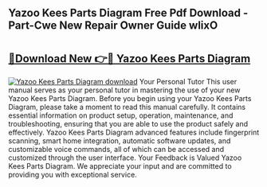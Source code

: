 ## Yazoo Kees Parts Diagram Free Pdf Download - Part-Cwe New Repair Owner Guide wlixO

# <h2><a href="http://dfr6lez.blite.top/?on=Yazoo+Kees+Parts+Diagram">🔗Download New 👉🔴 Yazoo Kees Parts Diagram</a></h2>

[![Yazoo Kees Parts Diagram download](https://i.imgur.com/lujVjoI.png)](http://dfr6lez.blite.top/?on=Yazoo+Kees+Parts+Diagram)
Your Personal Tutor This user manual serves as your personal tutor in mastering the use of your new Yazoo Kees Parts Diagram. Before you begin using your Yazoo Kees Parts Diagram, please take a moment to read this manual carefully. It contains essential information on product setup, operation, maintenance, and troubleshooting, ensuring that you are able to use the product safely and effectively. Yazoo Kees Parts Diagram advanced features include fingerprint scanning, smart home integration, automatic software updates, and customizable voice commands, all of which can be accessed and customized through the user interface. Your Feedback is Valued Yazoo Kees Parts Diagram. We appreciate your input and are committed to providing you with exceptional service.
